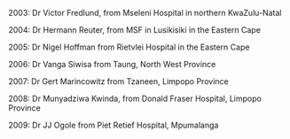 2003: Dr Victor Fredlund, from Mseleni Hospital in northern KwaZulu-Natal

2004: Dr Hermann Reuter, from MSF in Lusikisiki in the Eastern Cape

2005: Dr Nigel Hoffman from Rietvlei Hospital in the Eastern Cape

2006: Dr Vanga Siwisa from Taung, North West Province

2007: Dr Gert Marincowitz from Tzaneen, Limpopo Province

2008: Dr Munyadziwa Kwinda, from Donald Fraser Hospital, Limpopo Province

2009: Dr JJ Ogole from Piet Retief Hospital, Mpumalanga

<!-- This is a comment and is not displayed on the website. Do not alter this text between arrows (->).
    To change the content in this file, simply retype/ copy+paste any text above, as you would in a normal text file/ word document. 

    Please refer to the "HOW TO USE" or "HOW TO USE SHORT" files for more information. -->